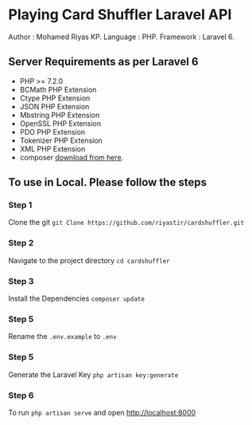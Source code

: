 # Playing Card Shuffler Laravel API

 Author 	: Mohamed Riyas KP.
 Language	: PHP.
 Framework 	: Laravel 6.

## Server Requirements as per Laravel 6

- PHP >= 7.2.0
- BCMath PHP Extension
- Ctype PHP Extension
- JSON PHP Extension
- Mbstring PHP Extension
- OpenSSL PHP Extension
- PDO PHP Extension
- Tokenizer PHP Extension
- XML PHP Extension
- composer [download from here](https://getcomposer.org/).

## To use in Local. Please follow the steps

### Step 1

Clone the git `git Clone https://github.com/riyastir/cardshuffler.git`

### Step 2
Navigate to the project directory `cd cardshuffler`

### Step 3
Install the Dependencies  `composer update`

### Step 5
Rename the `.env.example` to `.env`

### Step 5
Generate the Laravel Key `php artisan key:generate`

### Step 6
To run `php artisan serve` and open [http://localhost:8000](http://localhost:8000)